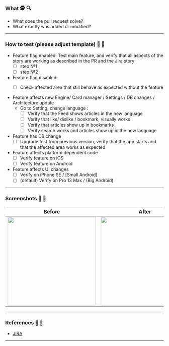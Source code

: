 ### What 🕵️ 🔍

- What does the pull request solve?
- What exactly was added or modified?

----------

### How to test (please adjust template) 🥼 🔬
- Feature flag enabled:
  Test main feature, and verify that all aspects of the story are working as described in the PR and the Jira story
  - [ ] step №1
  - [ ] step №2

- Feature flag disabled:
  - [ ] Check affected area that still behave as expected without the feature


- Feature affects new Engine/ Card manager / Settings / DB changes / Architecture update
  - Go to Setting, change language :
    - [ ] Verify that the Feed shows articles in the new language
    - [ ] Verify that like/ dislike / bookmark, visually works
    - [ ] Verify that articles show up in bookmarks
    - [ ] Verify search works and articles show up in the new language

- Feature has DB change
  - [ ] Upgrade test from previous version, verify that the app starts and that the affected area works as expected

- Feature affects platform dependent code
  - [ ] Verify feature on iOS
  - [ ] Verify feature on Android

- Feature affects UI changes
  - [ ] Verify on iPhone SE / [Small Android]
  - [ ] (default) Verify on Pro 13 Max / (Big Android)

----------

### Screenshots 📸 📱

| Before | After  |
| ------ | ------ |
| <img width="280" src=""> | <img width="280" src=""> |

----------

### References 📝 🔗

- [JIRA](https://xainag.atlassian.net/browse/TB-XXXX)

----------